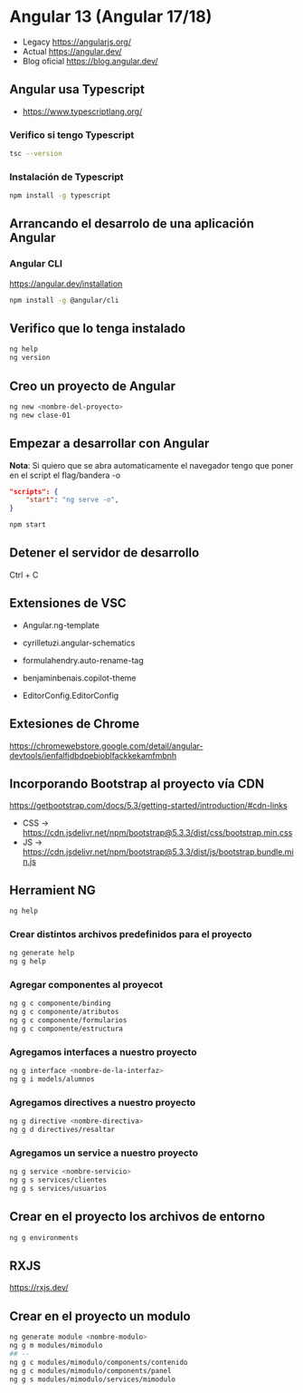 # Angular 13 (Angular 17/18)

* Legacy <https://angularjs.org/>
* Actual <https://angular.dev/>
* Blog oficial <https://blog.angular.dev/>

## Angular usa Typescript

* <https://www.typescriptlang.org/>

### Verifico si tengo Typescript

```sh
tsc --version
```

### Instalación de Typescript

```sh
npm install -g typescript
```

## Arrancando el desarrolo de una aplicación Angular 

### Angular CLI

<https://angular.dev/installation>

```sh
npm install -g @angular/cli
```

## Verifico que lo tenga instalado

```sh
ng help
ng version
```

## Creo un proyecto de Angular

```sh
ng new <nombre-del-proyecto>
ng new clase-01
```

## Empezar a desarrollar con Angular

**Nota**: Si quiero que se abra automaticamente el navegador tengo que poner en el script el flag/bandera -o

```json
"scripts": {
    "start": "ng serve -o",
}
```

```sh
npm start
```

## Detener el servidor de desarrollo

Ctrl + C

## Extensiones de VSC

* Angular.ng-template
* cyrilletuzi.angular-schematics

* formulahendry.auto-rename-tag
* benjaminbenais.copilot-theme
* EditorConfig.EditorConfig

## Extesiones de Chrome

<https://chromewebstore.google.com/detail/angular-devtools/ienfalfjdbdpebioblfackkekamfmbnh>

## Incorporando Bootstrap al proyecto vía CDN

<https://getbootstrap.com/docs/5.3/getting-started/introduction/#cdn-links>

* CSS -> https://cdn.jsdelivr.net/npm/bootstrap@5.3.3/dist/css/bootstrap.min.css
* JS ->	https://cdn.jsdelivr.net/npm/bootstrap@5.3.3/dist/js/bootstrap.bundle.min.js

## Herramient NG

```sh
ng help
```

### Crear distintos archivos predefinidos para el proyecto

```sh
ng generate help
ng g help
```

### Agregar componentes al proyecot

```sh
ng g c componente/binding
ng g c componente/atributos
ng g c componente/formularios
ng g c componente/estructura
```

### Agregamos interfaces a nuestro proyecto

```sh
ng g interface <nombre-de-la-interfaz>
ng g i models/alumnos
```

### Agregamos directives a nuestro proyecto

```sh
ng g directive <nombre-directiva>
ng g d directives/resaltar
```

### Agregamos un service a nuestro proyecto

```sh
ng g service <nombre-servicio>
ng g s services/clientes
ng g s services/usuarios
```

## Crear en el proyecto los archivos de entorno

```sh
ng g environments
``` 

## RXJS

<https://rxjs.dev/>

##  Crear en el proyecto un modulo

```sh
ng generate module <nombre-modulo>
ng g m modules/mimodulo
## --
ng g c modules/mimodulo/components/contenido
ng g c modules/mimodulo/components/panel
ng g s modules/mimodulo/services/mimodulo
```
